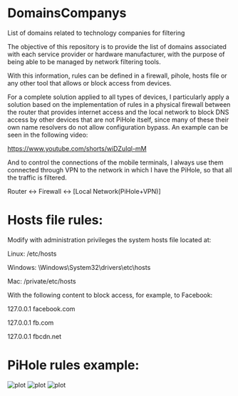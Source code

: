 #  DomainsCompanys

List of domains related to technology companies for filtering

The objective of this repository is to provide the list of domains associated with each service provider or hardware manufacturer, with the purpose of being able to be managed by network filtering tools.

With this information, rules can be defined in a firewall, pihole, hosts file or any other tool that allows or block access from devices.

For a complete solution applied to all types of devices, I particularly apply a solution based on the implementation of rules in a physical firewall between the router that provides internet access and the local network to block DNS access by other devices that are not PiHole itself, since many of these their own name resolvers do not allow configuration bypass. An example can be seen in the following video:

https://www.youtube.com/shorts/wiDZuIql-mM

And to control the connections of the mobile terminals, I always use them connected through VPN to the network in which I have the PiHole, so that all the traffic is filtered.

Router <-> Firewall <-> [Local Network(PiHole+VPN)]

# Hosts file rules:
Modify with administration privileges the system hosts file located at:

Linux: /etc/hosts

Windows: \Windows\System32\drivers\etc\hosts

Mac: /private/etc/hosts

With the following content to block access, for example, to Facebook:

127.0.0.1 facebook.com

127.0.0.1 fb.com

127.0.0.1 fbcdn.net


# PiHole rules example:
![plot](https://github.com/baeksnip/DomainsCompanys/blob/main/images/01_create_group.jpg)
![plot](https://github.com/baeksnip/DomainsCompanys/blob/main/images/02_group.jpg)
![plot](https://github.com/baeksnip/DomainsCompanys/blob/main/images/03_rules.jpg)
